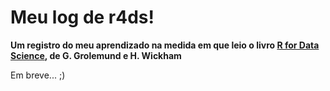 # Meu log de r4ds!

**Um registro do meu aprendizado na medida em que leio o livro [R for Data Science](http://r4ds.had.co.nz/), de G. Grolemund e H. Wickham** 

Em breve... ;)
